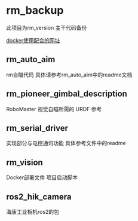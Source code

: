 # rm_backup
此项目为rm_version 主干代码备份

[docker使用配合的网址](https://studio.foxglove.dev/)

## rm_auto_aim
rm自瞄代码
具体请参考rm_auto_aim中的readme文档

## rm_pioneer_gimbal_description
RoboMaster 视觉自瞄所需的 URDF 参考

## rm_serial_driver
实现部分与电控通讯功能
具体参考文件中的readme

## rm_vision
Docker部署文件
项目启动脚本

## ros2_hik_camera
海康工业相机ros2的包
